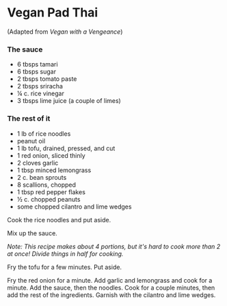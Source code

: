 # Vegan Pad Thai

(Adapted from *Vegan with a Vengeance*)

### The sauce

- 6 tbsps tamari
- 6 tbsps sugar
- 2 tbsps tomato paste
- 2 tbsps sriracha
- ¼ c. rice vinegar
- 3 tbsps lime juice (a couple of limes)

### The rest of it

- 1 lb of rice noodles
- peanut oil
- 1 lb tofu, drained, pressed, and cut
- 1 red onion, sliced thinly
- 2 cloves garlic
- 1 tbsp minced lemongrass
- 2 c. bean sprouts
- 8 scallions, chopped
- 1 tbsp red pepper flakes
- ½ c. chopped peanuts
- some chopped cilantro and lime wedges

Cook the rice noodles and put aside.

Mix up the sauce.

*Note: This recipe makes about 4 portions, but it's hard to cook more than 2 at
once! Divide things in half for cooking.*

Fry the tofu for a few minutes. Put aside.

Fry the red onion for a minute. Add garlic and lemongrass and cook for a minute.
Add the sauce, then the noodles. Cook for a couple minutes, then add the rest of
the ingredients. Garnish with the cilantro and lime wedges.
